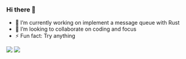 ### Hi there 👋

- 🔭 I’m currently working on implement a message queue with Rust
- 🌱 I’m looking to collaborate on coding and focus
- ⚡ Fun fact: Try anything

<img src="https://github-readme-stats.vercel.app/api?username=iamazy&show_icons=true"/>
<img src="https://github-readme-stats.vercel.app/api/top-langs/?username=iamazy&hide=css,html"/>
